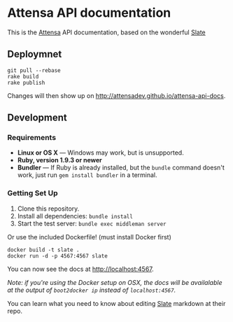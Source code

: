 Attensa API documentation
========

This is the [Attensa](http://www.attensa.com) API documentation, based on the wonderful [Slate](https://github.com/tripit/slate)

Deploymnet
------------

```
git pull --rebase
rake build
rake publish
```

Changes will then show up on http://attensadev.github.io/attensa-api-docs.

Development
------------

### Requirements

 - **Linux or OS X** — Windows may work, but is unsupported.
 - **Ruby, version 1.9.3 or newer**
 - **Bundler** — If Ruby is already installed, but the `bundle` command doesn't work, just run `gem install bundler` in a terminal.

### Getting Set Up

 1. Clone this repository.
 2. Install all dependencies: `bundle install`
 3. Start the test server: `bundle exec middleman server`

Or use the included Dockerfile! (must install Docker first)

```shell
docker build -t slate .
docker run -d -p 4567:4567 slate
```

You can now see the docs at <http://localhost:4567>.

*Note: if you're using the Docker setup on OSX, the docs will be
availalable at the output of `boot2docker ip` instead of `localhost:4567`.*

You can learn what you need to know about editing [Slate](https://github.com/tripit/slate) markdown at their repo.
